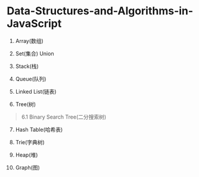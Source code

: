 # Data-Structures-and-Algorithms-in-JavaScript

1. Array(数组)

2. Set(集合) Union

3. Stack(栈)

4. Queue(队列)

5. Linked List(链表)

6. Tree(树)
>6.1 Binary Search Tree(二分搜索树)

7. Hash Table(哈希表)

8. Trie(字典树)

9. Heap(堆)

10. Graph(图)